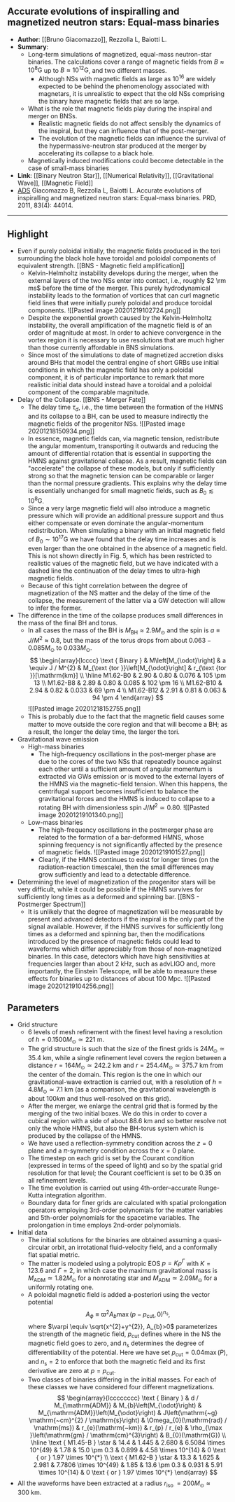 ## Accurate evolutions of inspiralling and magnetized neutron stars: Equal-mass binaries

- **Author**: [[Bruno Giacomazzo]], Rezzolla L, Baiotti L.
- **Summary**:
	- Long-term simulations of magnetized, equal-mass neutron-star binaries. The calculations cover a range of magnetic fields from $B \approx 10^{8} \mathrm{G}$ up to $B \approx 10^{12} \mathrm{G}$, and two different masses.
		- Although NSs with magnetic fields as large as $10^{16}$ are widely expected to be behind the phenomenology associated with magnetars, it is unrealistic to expect that the old NSs comprising the binary have magnetic fields that are so large.
	- What is the role that magnetic fields play during the inspiral and merger on BNSs.
		- Realistic magnetic fields do not affect sensibly the dynamics of the inspiral, but they can influence that of the post-merger.
		- The evolution of the magnetic fields can influence the survival of the hypermassive-neutron star produced at the merger by accelerating its collapse to a black hole.
	- Magnetically induced modifications could become detectable in the case of small-mass binaries
- **Link**: [[Binary Neutron Star]], [[Numerical Relativity]], [[Gravitational Wave]], [[Magnetic Field]]
- [ADS](https://ui.adsabs.harvard.edu/abs/2011PhRvD..83d4014G) Giacomazzo B, Rezzolla L, Baiotti L. Accurate evolutions of inspiralling and magnetized neutron stars: Equal-mass binaries. PRD, 2011, 83(4): 44014.

___

## Highlight

- Even if purely poloidal initially, the magnetic fields produced in the tori surrounding the black hole have toroidal and poloidal components of equivalent strength. [[BNS - Magnetic field amplification]]
	- Kelvin-Helmholtz instability develops during the merger, when the external layers of the two NSs enter into contact, i.e., roughly $2 \rm ms$ before the time of the merger. This purely hydrodynamical instability leads to the formation of vortices that can curl magnetic field lines that were initially purely poloidal and produce toroidal components.
		![[Pasted image 20201219102724.png]]
	- Despite the exponential growth caused by the Kelvin-Helmholtz instability, the overall amplification of the magnetic field is of an order of magnitude at most. In order to achieve convergence in the vortex region it is necessary to use resolutions that are much higher than those currently affordable in BNS simulations.
	- Since most of the simulations to date of magnetized accretion disks around BHs that model the central engine of short GRBs use initial conditions in which the magnetic field has only a poloidal component, it is of particular importance to remark that more realistic initial data should instead have a toroidal and a poloidal component of the comparable magnitude.
- Delay of the Collapse. [[BNS - Merger Fate]]
	- The delay time $\tau_{d}$, i.e., the time between the formation of the HMNS and its collapse to a BH, can be used to measure indirectly the magnetic fields of the progenitor NSs.
		![[Pasted image 20201218150934.png]]
	- In essence, magnetic fields can, via magnetic tension, redistribute the angular momentum, transporting it outwards and reducing the amount of differential rotation that is essential in supporting the HMNS against gravitational collapse. As a result, magnetic fields can "accelerate" the collapse of these models, but only if sufficiently strong so that the magnetic tension can be comparable or larger than the normal pressure gradients. This explains why the delay time is essentially unchanged for small magnetic fields, such as $B_{0} \lesssim 10^{8} \mathrm{G}$.
	- Since a very large magnetic field will also introduce a magnetic pressure which will provide an additional pressure support and thus either compensate or even dominate the angular-momentum redistribution. When simulating a binary with an initial magnetic field of $B_{0} \sim 10^{17} \mathrm{G}$ we have found that the delay time increases and is even larger than the one obtained in the absence of a magnetic field. This is not shown directly in Fig. 5, which has been restricted to realistic values of the magnetic field, but we have indicated with a dashed line the continuation of the delay times to ultra-high magnetic fields.
	- Because of this tight correlation between the degree of magnetization of the NS matter and the delay of the time of the collapse, the measurement of the latter via a GW detection will allow to infer the former.
- The difference in the time of the collapse produces small differences in the mass of the final BH and torus.
	- In all cases the mass of the BH is $M_{\mathrm{BH}} \approx 2.9 M_{\odot}$ and the spin is $a \equiv J / M^{2} \approx 0.8$, but the mass of the torus drops from about $0.063-0.085 M_{\odot}$ to $0.033 M_{\odot}$.
		$$
		\begin{array}{lcccc}
		\text { Binary } & M\left[M_{\odot}\right] & a \equiv J / M^{2} & M_{\text {tor }}\left[M_{\odot}\right] & r_{\text {tor }}[\mathrm{km}] \\
		\hline М1.62-В0 & 2.90 & 0.80 & 0.076 & 105 \pm 13 \\
		М1.62-В8 & 2.89 & 0.80 & 0.085 & 102 \pm 16 \\
		М1.62-В10 & 2.94 & 0.82 & 0.033 & 69 \pm 4 \\
		М1.62-В12 & 2.91 & 0.81 & 0.063 & 94 \pm 4
		\end{array}
		$$
		![[Pasted image 20201218152755.png]]
	- This is probably due to the fact that the magnetic ﬁeld causes some matter to move outside the core region and that will become a BH; as a result, the longer the delay time, the larger the tori.
- Gravitational wave emission
	- High-mass binaries
		- The high-frequency oscillations in the post-merger phase are due to the cores of the two NSs that repeatedly bounce against each other until a sufficient amount of angular momentum is extracted via GWs emission or is moved to the external layers of the HMNS via the magnetic-field tension. When this happens, the centrifugal support becomes insufficient to balance the gravitational forces and the HMNS is induced to collapse to a rotating BH with dimensionless spin $J / M^{2} \simeq 0.80$.
			![[Pasted image 20201219101340.png]]
	- Low-mass binaries
		- The high-frequency oscillations in the postmerger phase are related to the formation of a bar-deformed HMNS, whose spinning frequency is not significantly affected by the presence of magnetic fields.
			![[Pasted image 20201219101527.png]]
		- Clearly, if the HMNS continues to exist for longer times (on the radiation-reaction timescale), then the small differences may grow sufficiently and lead to a detectable difference.
- Determining the level of magnetization of the progenitor stars will be very difficult, while it could be possible if the HMNS survives for sufficiently long times as a deformed and spinning bar. [[BNS - Postmerger Spectrum]]
	- It is unlikely that the degree of magnetization will be measurable by present and advanced detectors if the inspiral is the only part of the signal available. However, if the HMNS survives for sufficiently long times as a deformed and spinning bar, then the modifications introduced by the presence of magnetic fields could lead to waveforms which differ appreciably from those of non-magnetized binaries. In this case, detectors which have high sensitivities at frequencies larger than about 2 kHz, such as advLIGO and, more importantly, the Einstein Telescope, will be able to measure these effects for binaries up to distances of about 100 Mpc. 
		![[Pasted image 20201219104256.png]]

## Parameters

- Grid structure
	- $6$ levels of mesh refinement with the finest level having a resolution of $h=0.1500 M_{\odot} \simeq 221 \mathrm{~m}$.
	- The grid structure is such that the size of the finest grids is $24 M_{\odot} \simeq 35.4 \mathrm{~km}$, while a single refinement level covers the region between a distance $r=164 M_{\odot} \simeq 242.2 \mathrm{~km}$ and $r=254.4 M_{\odot} \simeq 375.7 \mathrm{~km}$ from the center of the domain. This region is the one in which our gravitational-wave extraction is carried out, with a resolution of $h=4.8 M_{\odot} \simeq 7.1 \mathrm{~km}$ (as a comparison, the gravitational wavelength is about $100 km$ and thus well-resolved on this grid).
	- After the merger, we enlarge the central grid that is formed by the merging of the two initial boxes. We do this in order to cover a cubical region with a side of about $88.6 \mathrm{~km}$ and so better resolve not only the whole HMNS, but also the BH-torus system which is produced by the collapse of the HMNS.
	- We have used a reflection-symmetry condition across the $z = 0$ plane and a $\pi$-symmetry condition across the $x = 0$ plane.
	- The timestep on each grid is set by the Courant condition (expressed in terms of the speed of light) and so by the spatial grid resolution for that level; the Courant coefficient is set to be $0.35$ on all refinement levels.
	- The time evolution is carried out using 4th-order–accurate Runge-Kutta integration algorithm.
	- Boundary data for finer grids are calculated with spatial prolongation operators employing 3rd-order polynomials for the matter variables and 5th-order polynomials for the spacetime variables. The prolongation in time employs 2nd-order polynomials.
- Initial data
	- The initial solutions for the binaries are obtained assuming a quasi-circular orbit, an irrotational fluid-velocity field, and a conformally flat spatial metric.
	- The matter is modeled using a polytropic EOS $p=K \rho^{\Gamma}$ with $K=123.6$ and $\Gamma=2$, in which case the maximum gravitational mass is $M_{\mathrm{ADM}} \simeq 1.82 M_{\odot}$ for a nonrotating star and $M_{\mathrm{ADM}} \simeq 2.09 M_{\odot}$ for a uniformly rotating one.
	- A poloidal magnetic field is added a-posteriori using the vector potential
		$$
	A_{\phi} \equiv \varpi^{2} A_{b} \max \left(p-p_{\mathrm{cut}}, 0\right)^{n_{\mathrm{s}}},
	$$where $\varpi \equiv \sqrt{x^{2}+y^{2}}, A_{b}>0$ parameterizes the strength of the magnetic field, $p_{\mathrm{cut}}$ defines where in the NS the magnetic field goes to zero, and $n_{\mathrm{s}}$ determines the degree of differentiability of the potential. Here we have set $p_{\mathrm{cut}}=0.04 \max (P)$, and $n_{\mathrm{s}}=2$ to enforce that both the magnetic field and its first derivative are zero at $p=p_{\mathrm{cut}}$.
	- Two classes of binaries differing in the initial masses. For each of these classes we have considered four different magnetizations.
		$$
	\begin{array}{lcccccccc}
	\text { Binary } & d / M_{\mathrm{ADM}} & M_{b}\left(M_{\odot}\right) & M_{\mathrm{ADM}}\left(M_{\odot}\right) & J\left(\mathrm{~g} \mathrm{~cm}^{2} / \mathrm{s}\right) & \Omega_{0}(\mathrm{rad} / \mathrm{ms}) & r_{e}(\mathrm{~km}) & r_{p} / r_{e} & \rho_{\max }\left(\mathrm{gm} / \mathrm{cm}^{3}\right) & B_{0}(\mathrm{G}) \\
	\hline \text { M1.45-B } \star & 14.4 & 1.445 & 2.680 & 6.5084 \times 10^{49} & 1.78 & 15.0 \pm 0.3 & 0.899 & 4.58 \times 10^{14} & 0 \text { or } 1.97 \times 10^{*} \\
	\text { M1.62-B } \star & 13.3 & 1.625 & 2.981 & 7.7806 \times 10^{49} & 1.85 & 13.6 \pm 0.3 & 0.931 & 5.91 \times 10^{14} & 0 \text { or } 1.97 \times 10^{*}
	\end{array}
	$$
- All the waveforms have been extracted at a radius $r_{\text {iso }}=200 M_{\odot} \approx 300 \mathrm{~km}$.